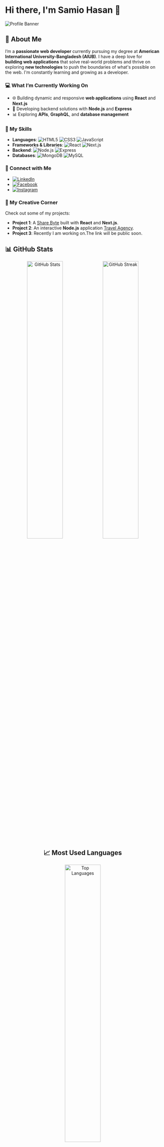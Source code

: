 # Hi there, I'm Samio Hasan 👋

![Profile Banner](https://camo.githubusercontent.com/4d9f5ecceb711eec6e2018f38a5677dc657c9738d4a65ba3b928c41c0a45b439/68747470733a2f2f6d69726f2e6d656469756d2e636f6d2f6d61782f313336302f302a37513379765349765f7430696f4a2d5a2e676966)

## 🚀 About Me

I’m a **passionate web developer** currently pursuing my degree at **American International University-Bangladesh (AIUB)**. I have a deep love for **building web applications** that solve real-world problems and thrive on exploring **new technologies** to push the boundaries of what's possible on the web. I'm constantly learning and growing as a developer.

### 💻 What I’m Currently Working On
- 🌐 Building dynamic and responsive **web applications** using **React** and **Next.js**
- 🔧 Developing backend solutions with **Node.js** and **Express**
- 📊 Exploring **APIs**, **GraphQL**, and **database management**

### 🌟 My Skills
- **Languages**: ![HTML5](https://img.shields.io/badge/-HTML5-E34F26?style=flat-square&logo=html5&logoColor=white) ![CSS3](https://img.shields.io/badge/-CSS3-1572B6?style=flat-square&logo=css3) ![JavaScript](https://img.shields.io/badge/-JavaScript-F7DF1E?style=flat-square&logo=javascript&logoColor=black)
- **Frameworks & Libraries**: ![React](https://img.shields.io/badge/-React-61DAFB?style=flat-square&logo=react&logoColor=black) ![Next.js](https://img.shields.io/badge/-Next.js-000000?style=flat-square&logo=next.js&logoColor=white)
- **Backend**: ![Node.js](https://img.shields.io/badge/-Node.js-339933?style=flat-square&logo=node.js&logoColor=white) ![Express](https://img.shields.io/badge/-Express-000000?style=flat-square&logo=express&logoColor=white)
- **Databases**: ![MongoDB](https://img.shields.io/badge/-MongoDB-47A248?style=flat-square&logo=mongodb&logoColor=white) ![MySQL](https://img.shields.io/badge/-MySQL-4479A1?style=flat-square&logo=mysql&logoColor=white)

### 🔗 Connect with Me
- [![LinkedIn](https://img.shields.io/badge/LinkedIn-Samio%20Hasan-blue?style=flat-square&logo=linkedin)](https://camo.githubusercontent.com/7de37139d0b4c1ce40865e799b446c0e963a3dd8fb68d239707237c40604fa3d/68747470733a2f2f63646e2e6472696262626c652e636f6d2f75736572732f3733303730332f73637265656e73686f74732f363538313234332f6176656e746f2e676966)
- [![Facebook](https://img.shields.io/badge/Facebook-Samio%20Hasan-blue?style=flat-square&logo=facebook)](https://www.facebook.com/samio.hasan.37)
- [![Instagram](https://img.shields.io/badge/Instagram-Samio%20Hasan-pink?style=flat-square&logo=instagram)](https://www.instagram.com/samiohasan6/?next=%2F)

### 🎨 My Creative Corner
Check out some of my projects:
- **Project 1**: A [Share Byte](https://ass-11-food-shearing.web.app) built with **React** and **Next.js**.
- **Project 2**: An interactive **Node.js** application [Travel Agency](https://assignment-10-turist-sport.web.app/).
- **Project 3**: Recently I am working on.The link will be public soon.


## 📊 GitHub Stats

<div align="center">

  <img src="https://github-readme-stats.vercel.app/api?username=samio11&show_icons=true&theme=radical" alt="GitHub Stats" width="48%" />

  <img src="https://github-readme-streak-stats.herokuapp.com/?user=samio11&theme=radical" alt="GitHub Streak" width="48%" />

## 📈 Most Used Languages

  <img src="https://github-readme-stats.vercel.app/api/top-langs/?username=samio11&layout=compact&theme=radical" alt="Top Languages" width="48%" />
  
</div>


### 🔥 Fun Facts
- 🖥️ I wrote my first line of code at 18.
- 🌍 I love connecting with people from different cultures and backgrounds.
- 🎮 In my free time, you can find me gaming or working on side projects.

---

💬 **Feel free to reach out** if you'd like to collaborate, share ideas, or just chat about tech! Let's build something awesome together.


